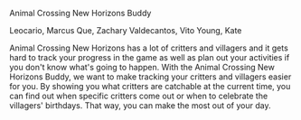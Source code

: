 Animal Crossing New Horizons Buddy

Leocario, Marcus
Que, Zachary
Valdecantos, Vito
Young, Kate

Animal Crossing New Horizons has a lot of critters and villagers and it gets hard to track your progress in the game as well 
as plan out your activities if you don't know what's going to happen. With the Animal Crossing New Horizons Buddy, we want to 
make tracking your critters and villagers easier for you. By showing you what critters are catchable at the current time, you
can find out when specific critters come out or when to celebrate the villagers' birthdays. That way, you can make the most 
out of your day.
